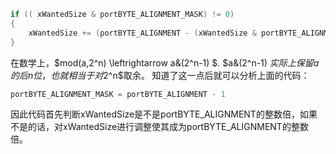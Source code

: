 ```c
if (( xWantedSize & portBYTE_ALIGNMENT_MASK) != 0)
{
    xWantedSize += (portBYTE_ALIGNMENT - (xWantedSize & portBYTE_ALIGNMENT_MASK));
}
```

在数学上，$mod(a,2^n) \leftrightarrow a\&(2^n-1) $. $a\&(2^n-1) $实际上保留a的后n位，也就相当于对$2^n$取余。
知道了这一点后就可以分析上面的代码：
```c
portBYTE_ALIGNMENT_MASK = portBYTE_ALIGNMENT - 1
```
因此代码首先判断xWantedSize是不是portBYTE_ALIGNMENT的整数倍，如果不是的话，对xWantedSize进行调整使其成为portBYTE_ALIGNMENT的整数倍。
